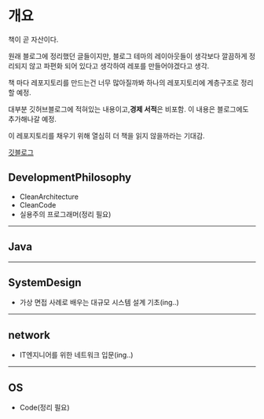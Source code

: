 # 개요

책이 곧 자산이다.

원래 블로그에 정리했던 글들이지만, 블로그 테마의 레이아웃들이 생각보다 깔끔하게 정리되지 않고 파편화 되어 있다고 생각하여 레포를 만들어야겠다고 생각.

책 마다 레포지토리를 만드는건 너무 많아질까봐 하나의 레포지토리에 계층구조로 정리할 예정.

대부분 깃허브블로그에 적혀있는 내용이고,**경제 서적**은 비포함. 이 내용은 블로그에도 추가해나갈 예정.

이 레포지토리를 채우기 위해 열심히 더 책을 읽지 않을까라는 기대감.

[깃블로그](https://kkminseok.github.io/about/)


## DevelopmentPhilosophy

- CleanArchitecture
- CleanCode
- 실용주의 프로그래머(정리 필요)

-----

## Java

-----

## SystemDesign

- 가상 면접 사례로 배우는 대규모 시스템 설계 기초(ing..)

-----

## network

- IT엔지니어를 위한 네트워크 입문(ing..)

-----

## OS

- Code(정리 필요)
